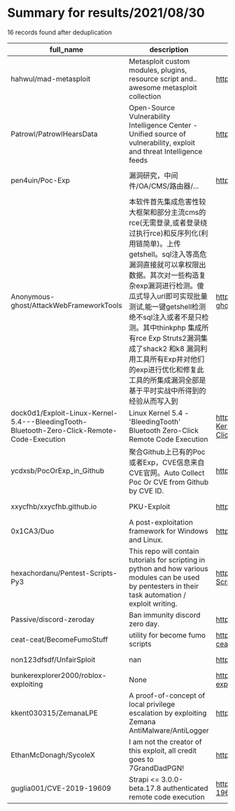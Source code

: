 
# Summary for results/2021/08/30
    
16 records found after deduplication

| full_name | description | html_url | matched_list | matched_count | pushed_at | size | stargazers_count | language | forks_count | vul_ids |
|---------------------------------------------------------------------------------------------|------------------------------------------------------------------------------------------------------------------------------------------------------------------------------------------------------------------------------------------------------------------|----------------------------------------------------------------------------------------------------------------|--------------------------------------|-----------------|---------------------------|--------|--------------------|------------|---------------|--------------------|
| hahwul/mad-metasploit | Metasploit custom modules, plugins, resource script and.. awesome metasploit collection | https://github.com/hahwul/mad-metasploit | ['metasploit module OR payload'] | 1 | 2021-08-30 00:16:58+00:00 | 106983 | 244 | Ruby | 74 | [] |
| Patrowl/PatrowlHearsData | Open-Source Vulnerability Intelligence Center - Unified source of vulnerability, exploit and threat Intelligence feeds | https://github.com/Patrowl/PatrowlHearsData | ['exploit'] | 1 | 2021-08-30 00:03:19+00:00 | 407568 | 29 | | 15 | [] |
| pen4uin/Poc-Exp | 漏洞研究，中间件/OA/CMS/路由器/... | https://github.com/pen4uin/Poc-Exp | ['cve poc', 'vulnerability poc'] | 2 | 2021-08-30 01:02:40+00:00 | 313 | 27 | | 2 | [] |
| Anonymous-ghost/AttackWebFrameworkTools | 本软件首先集成危害性较大框架和部分主流cms的rce(无需登录,或者登录绕过执行rce)和反序列化(利用链简单)。上传getshell。sql注入等高危漏洞直接就可以拿权限出数据。其次对一些构造复杂exp漏洞进行检测。傻瓜式导入url即可实现批量测试,能一键getshell检测绝不sql注入或者不是只检测。其中thinkphp 集成所有rce Exp Struts2漏洞集成了shack2 和k8 漏洞利用工具所有Exp并对他们的exp进行优化和修复此工具的所集成漏洞全部是基于平时实战中所得到的经验从而写入到 | https://github.com/Anonymous-ghost/AttackWebFrameworkTools | ['rce'] | 1 | 2021-08-30 00:43:25+00:00 | 287732 | 655 | nan | 124 | [] |
| dock0d1/Exploit-Linux-Kernel-5.4---BleedingTooth-Bluetooth-Zero-Click-Remote-Code-Execution | Linux Kernel 5.4 - 'BleedingTooth' Bluetooth Zero-Click Remote Code Execution | https://github.com/dock0d1/Exploit-Linux-Kernel-5.4---BleedingTooth-Bluetooth-Zero-Click-Remote-Code-Execution | ['exploit', 'remote code execution'] | 2 | 2021-08-30 01:16:03+00:00 | 7 | 3 | C | 1 | [] |
| ycdxsb/PocOrExp_in_Github | 聚合Github上已有的Poc或者Exp，CVE信息来自CVE官网。Auto Collect Poc Or CVE from Github by CVE ID. | https://github.com/ycdxsb/PocOrExp_in_Github | ['cve poc'] | 1 | 2021-08-30 04:00:36+00:00 | 29648 | 109 | Python | 27 | [] |
| xxycfhb/xxycfhb.github.io | PKU-Exploit | https://github.com/xxycfhb/xxycfhb.github.io | ['exploit'] | 1 | 2021-08-30 04:09:07+00:00 | 98574 | 0 | JavaScript | 0 | [] |
| 0x1CA3/Duo | A post-exploitation framework for Windows and Linux. | https://github.com/0x1CA3/Duo | ['exploit'] | 1 | 2021-08-30 00:55:36+00:00 | 51 | 1 | Batchfile | 0 | [] |
| hexachordanu/Pentest-Scripts-Py3 | This repo will contain tutorials for scripting in python and how various modules can be used by pentesters in their task automation / exploit writing. | https://github.com/hexachordanu/Pentest-Scripts-Py3 | ['exploit'] | 1 | 2021-08-30 04:28:57+00:00 | 11 | 0 | | 0 | [] |
| Passive/discord-zeroday | Ban immunity discord zero day. | https://github.com/Passive/discord-zeroday | ['zeroday'] | 1 | 2021-08-30 01:55:13+00:00 | 7 | 0 | Python | 0 | [] |
| ceat-ceat/BecomeFumoStuff | utility for become fumo scripts | https://github.com/ceat-ceat/BecomeFumoStuff | ['exploit'] | 1 | 2021-08-30 02:34:02+00:00 | 16 | 0 | Lua | 0 | [] |
| non123dfsdf/UnfairSploit | nan | https://github.com/non123dfsdf/UnfairSploit | ['sploit'] | 1 | 2021-08-30 03:48:57+00:00 | 2 | 1 | nan | 0 | [] |
| bunkerexplorer2000/roblox-exploiting | None | https://github.com/bunkerexplorer2000/roblox-exploiting | ['exploit'] | 1 | 2021-08-30 00:32:50+00:00 | 0 | 0 | | 0 | [] |
| kkent030315/ZemanaLPE | A proof-of-concept of local privilege escalation by exploiting Zemana AntiMalware/AntiLogger | https://github.com/kkent030315/ZemanaLPE | ['exploit'] | 1 | 2021-08-30 01:46:19+00:00 | 68 | 0 | C++ | 0 | [] |
| EthanMcDonagh/SycoleX | I am not the creator of this exploit, all credit goes to 7GrandDadPGN! | https://github.com/EthanMcDonagh/SycoleX | ['exploit'] | 1 | 2021-08-30 01:43:36+00:00 | 0 | 0 | Lua | 0 | [] |
| guglia001/CVE-2019-19609 | Strapi <= 3.0.0-beta.17.8 authenticated remote code execution | https://github.com/guglia001/CVE-2019-19609 | ['cve-2', 'remote code execution'] | 2 | 2021-08-30 03:11:33+00:00 | 0 | 0 | Python | 0 | ['CVE-2019-19609'] |
